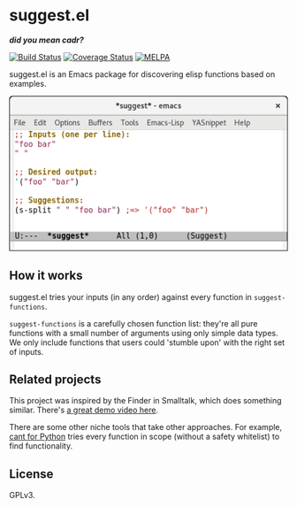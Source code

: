 # suggest.el

***did you mean cadr?***

[![Build Status](https://travis-ci.org/Wilfred/suggest.el.svg?branch=master)](https://travis-ci.org/Wilfred/suggest.el)
[![Coverage Status](https://coveralls.io/repos/github/Wilfred/suggest.el/badge.svg?branch=master)](https://coveralls.io/github/Wilfred/suggest.el?branch=master)
[![MELPA](http://melpa.org/packages/suggest-badge.svg)](http://melpa.org/#/suggest)

suggest.el is an Emacs package for discovering elisp functions based
on examples.

![suggest](suggest_screenshot.png)

## How it works

suggest.el tries your inputs (in any order) against every function in
`suggest-functions`.

`suggest-functions` is a carefully chosen function list: they're all
pure functions with a small number of arguments using only simple data
types. We only include functions that users could 'stumble upon' with
the right set of inputs.

## Related projects

This project was inspired by the Finder in Smalltalk, which does
something similar. There's
[a great demo video here](https://www.youtube.com/watch?v=HOuZyOKa91o#t=5m05s).

There are some other niche tools that take other approaches. For
example, [cant for Python](https://github.com/kootenpv/cant) tries
every function in scope (without a safety whitelist) to find
functionality.

## License

GPLv3.
